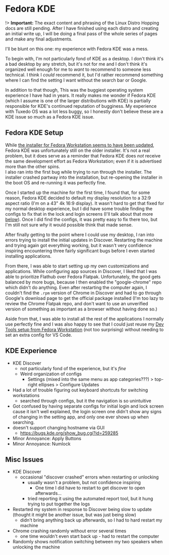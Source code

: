 # Fedora KDE
!> **Important:** The exact content and phrasing of the Linux Distro Hopping docs are still pending. After I have finished using each distro and creating an initial write up, I will be doing a final pass of the whole series of pages and make any final adjustments.

I'll be blunt on this one: my experience with Fedora KDE was a mess. 

To begin with, I'm not particularly fond of KDE as a desktop. I don't think it's a bad desktop by any stretch, but it's not for me and I don't think it's organized well enough for me to *want* to recommend to someone less technical. I think I *could* recommend it, but I'd rather recommend something where I can find the setting I want without the search bar or Google.

In addition to that though, This was the buggiest operating system experience I have had in years. It really makes me wonder if Fedora KDE (which I assume is one of the larger distributions with KDE) is partially responsible for KDE's continued reputation of bugginess. My experience with Tuxedo OS was a lot less buggy, so I honestly don't believe these are a KDE issue so much as a Fedora KDE issue.

## Fedora KDE Setup
While [the installer for Fedora Workstation seems to have been updated](/software/linux/distro-hopping-2025/fedora-workstation?id=fedora-setup), Fedora KDE was unfortunately still on the older installer. It's not a real problem, but it does serve as a reminder that Fedora KDE does *not* receive the same development effort as Fedora Workstation; even if it is advertised more than the other spins.  
I also ran into the first bug while trying to run through the installer. The installer crashed partway into the installation, but re-opening the installer in the boot OS and re-running it was perfectly fine.

Once I started up the machine for the first time, I found that, for some reason, Fedora KDE decided to default my display resolution to a 32:9 aspect ratio (I'm on a 43" 4k 16:9 display). It wasn't hard to get that fixed for my normal desktop experience, but I did have some trouble finding the configs to fix that in the lock and login screens (I'll talk about that more [below](#kde-experience)). Once I did find the configs, it was pretty easy to fix there too, but I'm still not sure *why* it would possible think that made sense.

After finally getting to the point where I could use my desktop, I ran into errors trying to install the initial updates in Discover. Restarting the machine and trying again got everything working, but it wasn't very confidence inspiring encountering three fairly significant bugs before I even started installing applications.

From there, I was able to start setting up my own customizations and applications. While configuring app sources in Discover, I liked that I was able to prioritize Flathub over Fedora Flatpak. Unfortunately, the good gets balanced by more bugs, because I then enabled the "google-chrome" repo which didn't do anything. Even after restarting the computer again, I couldn't find the `.rpm` version of Chrome in Discover and had to go through Google's download page to get the official package installed (I'm too lazy to review the Chrome Flatpak repo, and don't want to use an unverified version of something as important as a browser without having done so.)

Aside from that, I was able to install all the rest of the applications I normally use perfectly fine and I was also happy to see that I could just reuse my [Dev Tools setup from Fedora Workstation](/software/linux/distro-hopping-2025/fedora-workstation?id=dev-tools) (not too surprising) without needing to set an extra config for VS Code.

## KDE Experience
* KDE Discover
  * not particularly fond of the experience, but it's *fine*
  * Weird organization of configs
    * Settings (mixed into the same menu as app categories???) > top-right ellipses > Configure Updates
* Had a lot of trouble figuring out keyboard shortcuts for switching workstations
  * searched through configs, but it the navigation is so unintuitive
* Got confused by having separate configs for initial login and lock screen cause it isn't well explained, the login screen one didn't show any signs of changing in the setting app, and only one ever shows up when searching.
* doesn't support changing hostname via GUI
  * https://bugs.kde.org/show_bug.cgi?id=259285
* Minor Annoyance: Apply Buttons
* Minor Annoyance: Numlock

## Misc Issues
* KDE Discover
  * occasional "discover crashed" errors when restarting or unlocking
    * usually wasn't a problem, but not confidence inspiring
      * One time I did have to restart to get discover to open afterwards...
    * tried reporting it using the automated report tool, but it hung trying to put together the logs
* Restarted my system in response to Discover being slow to update (thought it might be another issue, but was just being slow)
  * didn't bring anything back up afterwards, so I had to hard restart my machine
* Chrome crashing randomly without error several times
  * one time wouldn't even start back up - had to restart the computer
* Randomly shows notification switching between my two speakers when unlocking the machine